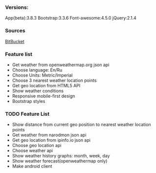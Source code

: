 ### Versions: ###
App(beta):3.8.3
Bootstrap:3.3.6
Font-awesome:4.5.0
jQuery:2.1.4

### Sources ###

[BitBucket](https://bitbucket.org/bskydive/portfoliojs/src/62b71508d319?at=feature-3.8.3)

### Feature list ###

* Get weather from openweathermap.org json api
* Choose language: En/Ru
* Choose Units: Metric/Imperial
* Choose 3 nearest weather location points
* Get geo location from HTML5 API
* Show weather conditions
* Responsive mobile-first design
* Bootstrap styles


### TODO Feature List ###

* Show distance from current geo position to nearest weather location points
* Get weather from narodmon json api
* Get geo location from ipinfo.io json api
* Choose geo location api
* Choose weather api
* Show weather history graphs: month, week, day
* Show weather forecast(openweathermap only)
* Make android client